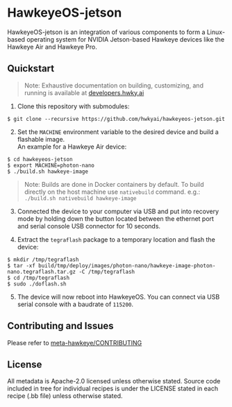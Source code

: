 # HawkeyeOS-jetson

HawkeyeOS-jetson is an integration of various components to form a Linux-based operating system for NVIDIA Jetson-based Hawkeye devices like the Hawkeye Air and Hawkeye Pro.

## Quickstart
> Note: Exhaustive documentation on building, customizing, and running is available at [developers.hwky.ai][developers]

1. Clone this repository with submodules:
```console
$ git clone --recursive https://github.com/hwkyai/hawkeyeos-jetson.git
```

2. Set the `MACHINE` environment variable to the desired device and build a flashable image. \
An example for a Hawkeye Air device:
```console
$ cd hawkeyeos-jetson
$ export MACHINE=photon-nano
$ ./build.sh hawkeye-image
```
> Note: Builds are done in Docker containers by default. To build directly on the host machine use `nativebuild` command. e.g.: `./build.sh nativebuild hawkeye-image`

3. Connected the device to your computer via USB and put into recovery mode by holding down the button located between the ethernet port and serial console USB connector for 10 seconds.

4. Extract the `tegraflash` package to a temporary location and flash the device:
```console
$ mkdir /tmp/tegraflash
$ tar -xf build/tmp/deploy/images/photon-nano/hawkeye-image-photon-nano.tegraflash.tar.gz -C /tmp/tegraflash
$ cd /tmp/tegraflash
$ sudo ./doflash.sh
```

5. The device will now reboot into HawkeyeOS. You can connect via USB serial console with a baudrate of `115200`.

[developers]:https://developers.hwky.ai

## Contributing and Issues

Please refer to [meta-hawkeye/CONTRIBUTING](https://github.com/hwkyai/meta-hawkeye/blob/gatesgarth/CONTRIBUTING.md)

## License

All metadata is Apache-2.0 licensed unless otherwise stated. Source code included
in tree for individual recipes is under the LICENSE stated in each recipe
(.bb file) unless otherwise stated.

[tegra-demo-distro]:https://github.com/OE4T/tegra-demo-distro
